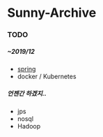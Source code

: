 # Sunny-Archive

### TODO 

 ##### ~2019/12 
 * [spring](https://github.com/youngsunWoo/sunny-archive/tree/master/spring%26web)
 * docker / Kubernetes
 
 ##### 언젠간 하겠지.. 
 * jps
 * nosql
 * Hadoop
